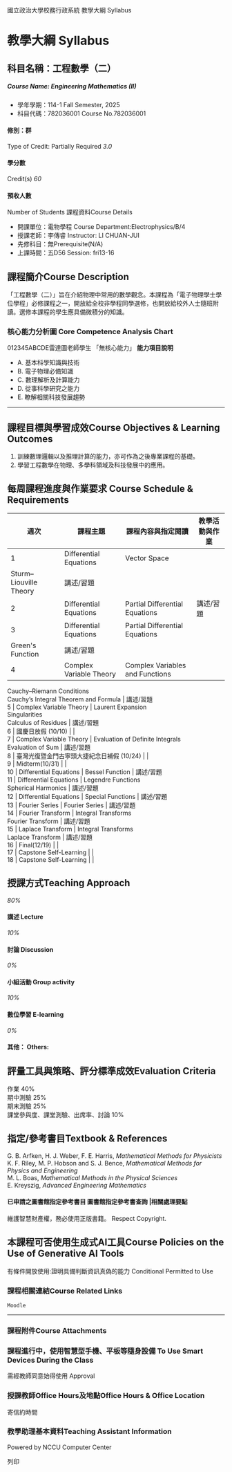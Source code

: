 國立政治大學校務行政系統 教學大綱 Syllabus
# 教學大綱 Syllabus
##  科目名稱：工程數學（二）
#####  Course Name: Engineering Mathematics (II)
  * 學年學期：114-1 Fall Semester, 2025 
  * 科目代碼：782036001 Course No.782036001


#### 修別：群
Type of Credit: Partially Required 
_3.0_
#### 學分數
Credit(s)
_60_
#### 預收人數
Number of Students
課程資料Course Details
  * 開課單位：電物學程 Course Department:Electrophysics/B/4 
  * 授課老師：李傳睿 Instructor: LI CHUAN-JUI 
  * 先修科目：無Prerequisite(N/A)
  * 上課時間：五D56 Session: fri13-16


##  課程簡介Course Description
「工程數學（二）」旨在介紹物理中常用的數學觀念。本課程為「電子物理學士學位學程」必修課程之一，開放給全校非學程同學選修，也開放給校外人士隨班附讀。選修本課程的學生應具備微積分的知識。
###  核心能力分析圖 Core Competence Analysis Chart
012345ABCDE雷達圖老師學生
「無核心能力」 
**能力項目說明**
  * A. 基本科學知識與技術
  * B. 電子物理必備知識
  * C. 數理解析及計算能力
  * D. 從事科學研究之能力
  * E. 瞭解相關科技發展趨勢


* * *
##  課程目標與學習成效Course Objectives & Learning Outcomes 
  1. 訓練數理邏輯以及推理計算的能力，亦可作為之後專業課程的基礎。
  2. 學習工程數學在物理、多學科領域及科技發展中的應用。


##  每周課程進度與作業要求 Course Schedule & Requirements
**週次** |  **課程主題** |  **課程內容與指定閱讀** |  **教學活動與作業**  
---|---|---|---  
1 |  Differential Equations |  Vector Space  
Sturm–Liouville Theory |  講述/習題  
2 | Differential Equations |  Partial Differential Equations |  講述/習題  
3 | Differential Equations |  Partial Differential Equations  
Green's Function |  講述/習題  
4 | Complex Variable Theory |  Complex Variables and Functions  
Cauchy–Riemann Conditions   
Cauchy’s Integral Theorem and Formula |  講述/習題  
5 | Complex Variable Theory |  Laurent Expansion  
Singularities  
Calculus of Residues |  講述/習題  
6 |  國慶日放假 (10/10) |  |   
7 |  Complex Variable Theory |  Evaluation of Definite Integrals  
Evaluation of Sum |  講述/習題  
8 | 臺灣光復暨金門古寧頭大捷紀念日補假 (10/24) |  |   
9 |  Midterm(10/31) |  |   
10 | Differential Equations |  Bessel Function |  講述/習題  
11 | Differential Equations |  Legendre Functions  
Spherical Harmonics |  講述/習題  
12 |  Differential Equations |  Special Functions |  講述/習題  
13 |  Fourier Series |  Fourier Series |  講述/習題  
14 |  Fourier Transform  |  Integral Transforms  
Fourier Transform |  講述/習題  
15 |  Laplace Transform |  Integral Transforms  
Laplace Transform |  講述/習題  
16 |  Final(12/19) |  |   
17 |  Capstone Self-Learning |  |   
18 |  Capstone Self-Learning |  |   
##  授課方式Teaching Approach
_80%_
####  講述 Lecture
_10%_
####  討論 Discussion
_0%_
####  小組活動 Group activity
_10%_
####  數位學習 E-learning
_0%_
####  其他： Others:
##  評量工具與策略、評分標準成效Evaluation Criteria
作業 40%  
期中測驗 25%  
期末測驗 25%  
課堂參與度、課堂測驗、出席率、討論 10%
##  指定/參考書目Textbook & References
  
G. B. Arfken, H. J. Weber, F. E. Harris, _Mathematical Methods for Physicists_  
K. F. Riley, M. P. Hobson and S. J. Bence, _Mathematical Methods for Physics and Engineering_  
M. L. Boas, _Mathematical Methods in the Physical Sciences_  
E. Kreyszig, _Advanced Engineering Mathematics_
####  已申請之圖書館指定參考書目  圖書館指定參考書查詢 |相關處理要點
維護智慧財產權，務必使用正版書籍。 Respect Copyright.
##  本課程可否使用生成式AI工具Course Policies on the Use of Generative AI Tools
有條件開放使用:證明具備判斷資訊真偽的能力 Conditional Permitted to Use 
###  課程相關連結Course Related Links
```
Moodle
```

* * *
###  課程附件Course Attachments
###  課程進行中，使用智慧型手機、平板等隨身設備 To Use Smart Devices During the Class
需經教師同意始得使用  Approval
###  授課教師Office Hours及地點Office Hours & Office Location
寄信約時間
###  教學助理基本資料Teaching Assistant Information
Powered by NCCU Computer Center
  
列印
